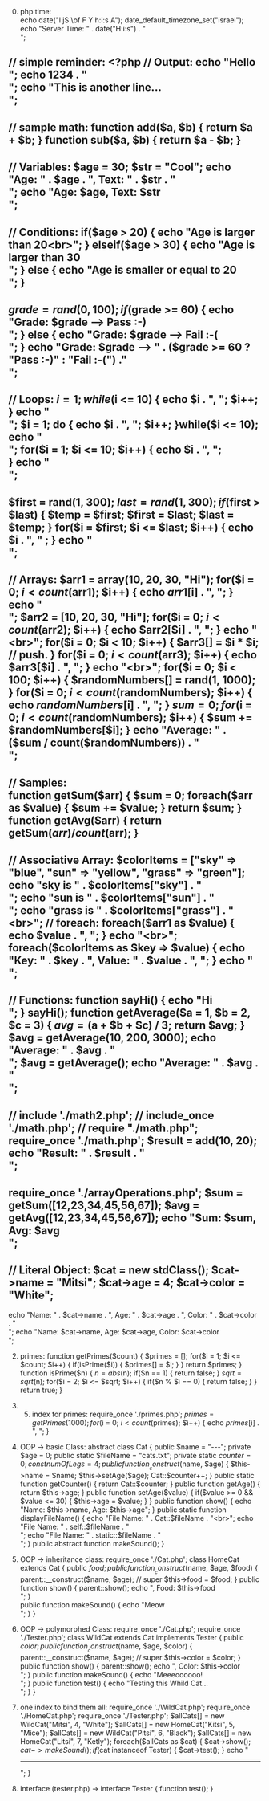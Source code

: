 0. php time:  
echo date("l jS \of F Y h:i:s A");
date_default_timezone_set("israel");
echo "Server Time: " . date("H:i:s") . "<br>";

// simple reminder: <?php
// Output: 
echo "Hello<br>";
echo 1234 . "<br>";
echo "This is another line...<br>";
---------------------------------------------

// sample math: 
function add($a, $b) {
    return $a + $b;
}
function sub($a, $b) {
    return $a - $b;
}
---------------------------------------------


// Variables: 
$age = 30;
$str = "Cool";
echo "Age: " . $age . ", Text: " . $str . "<br>";
echo "Age: $age, Text: $str<br>";
---------------------------------------------
// Conditions:
if($age > 20) {
    echo "Age is larger than 20<br>";
}
elseif($age > 30) {
    echo "Age is larger than 30<br>";
}
else {
    echo "Age is smaller or equal to 20<br>";
}
---------------------------------------------
$grade = rand(0, 100);
if($grade >= 60) {
    echo "Grade: $grade --> Pass :-)<br>";
}
else {
    echo "Grade: $grade --> Fail :-(<br>";
}
echo "Grade: $grade --> " . ($grade >= 60 ? "Pass :-)" : "Fail :-(") ."<br>";
---------------------------------------------
// Loops: 
$i = 1;
while($i <= 10) {
    echo $i . ", ";
    $i++;
}
echo "<br>";
$i = 1;
do {
    echo $i . ", ";
    $i++;
}while($i <= 10);
echo "<br>";
for($i = 1; $i <= 10; $i++) {
    echo $i . ", ";    
}
echo "<br>";
---------------------------------------------
$first = rand(1, 300);
$last = rand(1, 300);
if($first > $last) {
    $temp = $first;
    $first = $last;
    $last = $temp;
}
for($i = $first; $i <= $last; $i++) {
   echo $i . ", " ;
}
echo "<br>";
---------------------------------------------
// Arrays: 
$arr1 = array(10, 20, 30, "Hi");
for($i = 0; $i < count($arr1); $i++) {
    echo $arr1[$i] . ", ";
}
echo "<br>";
$arr2 = [10, 20, 30, "Hi"];
for($i = 0; $i < count($arr2); $i++) {
    echo $arr2[$i] . ", ";
}
echo "<br>";
for($i = 0; $i < 10; $i++) {
    $arr3[] = $i * $i; // push.
}
for($i = 0; $i < count($arr3); $i++) {
    echo $arr3[$i] . ", ";
}
echo "<br>";
for($i = 0; $i < 100; $i++) {
    $randomNumbers[] = rand(1, 1000);
}
for($i = 0; $i < count($randomNumbers); $i++) {
    echo $randomNumbers[$i] . ", ";
}
$sum = 0;
for($i = 0; $i < count($randomNumbers); $i++) {
    $sum += $randomNumbers[$i];
}
echo "Average: " . ($sum / count($randomNumbers)) . "<br>";
---------------------------------------------

// Samples:  
function getSum($arr) {
    $sum = 0;
    foreach($arr as $value) {
        $sum += $value;
    }
    return $sum;
}
function getAvg($arr) {
    return getSum($arr) / count($arr);
}
---------------------------------------------


// Associative Array: 
$colorItems = ["sky" => "blue", "sun" => "yellow", "grass" => "green"];
echo "sky is " . $colorItems["sky"] . "<br>";
echo "sun is " . $colorItems["sun"] . "<br>";
echo "grass is " . $colorItems["grass"] . "<br>";
// foreach: 
foreach($arr1 as $value) {
    echo $value . ", ";
}
echo "<br>";
foreach($colorItems as $key => $value) {
    echo "Key: " . $key . ", Value: " . $value . ", ";
}
echo "<br>";
---------------------------------------------
// Functions: 
function sayHi() {
    echo "Hi<br>";
}
sayHi();
function getAverage($a = 1, $b = 2, $c = 3) {
    $avg = ($a + $b + $c) / 3;
    return $avg;
}
$avg = getAverage(10, 200, 3000);
echo "Average: " . $avg . "<br>";
$avg = getAverage();
echo "Average: " . $avg . "<br>";
---------------------------------------------
// include './math2.php';
// include_once './math.php';
// require "./math.php";
require_once './math.php';
$result = add(10, 20);
echo "Result: " . $result . "<br>";
---------------------------------------------
require_once './arrayOperations.php';
$sum = getSum([12,23,34,45,56,67]);
$avg = getAvg([12,23,34,45,56,67]);
echo "Sum: $sum, Avg: $avg<br>";
---------------------------------------------
// Literal Object: 
$cat = new stdClass();
$cat->name = "Mitsi";
$cat->age = 4;
$cat->color = "White";
---------------------------------------------
echo "Name: " . $cat->name . ", Age: " . $cat->age . ", Color: " . $cat->color . "<br>";
echo "Name: $cat->name, Age: $cat->age, Color: $cat->color<br>";

2.  primes: function getPrimes($count) {
    $primes = [];
    for($i = 1; $i <= $count; $i++) {
        if(isPrime($i)) {
            $primes[] = $i;
        }
    }
    return $primes;
}
function isPrime($n) {
    $n = abs($n);
    if($n == 1) {
        return false;
    }
    $sqrt = sqrt($n);
    for($i = 2; $i <= $sqrt; $i++) {
        if($n % $i == 0) {
            return false;
        }
    }
    return true;
}

2. 5. index for primes: require_once './primes.php';
$primes = getPrimes(1000);
for($i = 0; $i < count($primes); $i++) {
    echo $primes[$i] . ", ";
}  

3. OOP -> basic Class: abstract class Cat {
    public $name = "---";
    private $age = 0;
    public static $fileName = "cats.txt";
    private static $counter = 0;
    const numOfLegs = 4;
    public function __construct($name, $age) {
        $this->name = $name;
        $this->setAge($age);
        Cat::$counter++;
    }
    public static function getCounter() {
        return Cat::$counter;
    }
    public function getAge() {
        return $this->age;
    }
    public function setAge($value) {
        if($value >= 0 && $value <= 30) {
            $this->age = $value;
        }
    }
    public function show() {
        echo "Name: $this->name, Age: $this->age";
    }
    public static function displayFileName() {
        echo "File Name: " . Cat::$fileName . "<br>";
        echo "File Name: " . self::$fileName . "<br>";
        echo "File Name: " . static::$fileName . "<br>";
    }
    public abstract function makeSound();
}

4. OOP -> inheritance class: require_once './Cat.php';
class HomeCat extends Cat {
    public $food;
    public function __construct($name, $age, $food) {
        parent::__construct($name, $age); // super
        $this->food = $food;
    }
    public function show() {
        parent::show();
        echo ", Food: $this->food<br>";
    }   
    public function makeSound() {
        echo "Meow<br>";
    }
}

5. OOP -> polymorphed Class: 
require_once './Cat.php';
require_once './Tester.php';
class WildCat extends Cat implements Tester {
    public $color;
    public function __construct($name, $age, $color) {
        parent::__construct($name, $age); // super
        $this->color = $color;
    }
    public function show() {
        parent::show();
        echo ", Color: $this->color<br>";
    }
    public function makeSound() {
        echo "Meeeoooooo!<br>";
    }
    public function test() {
        echo "Testing this Whild Cat...<br>";
    }
}

6. one index to bind them all: require_once './WildCat.php';
require_once './HomeCat.php';
require_once './Tester.php';
$allCats[] = new WildCat("Mitsi", 4, "White");
$allCats[] = new HomeCat("Kitsi", 5, "Mice");
$allCats[] = new WildCat("Pitsi", 6, "Black");
$allCats[] = new HomeCat("Litsi", 7, "Ketly");
foreach($allCats as $cat) {
    $cat->show();
    $cat->makeSound();
    if($cat instanceof Tester) {
        $cat->test();
    }
    echo "<hr>";
}

7. interface (tester.php) -> interface Tester {
    function test();
}
